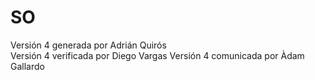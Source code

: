 # SO
Versión 4 generada por Adrián Quirós  
Versión 4 verificada por Diego Vargas 
Versión 4 comunicada por Àdam Gallardo    
